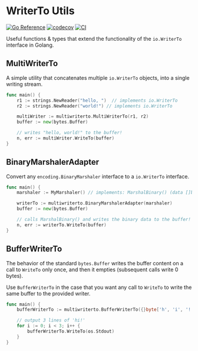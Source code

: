 # WriterTo Utils

[![Go Reference](https://pkg.go.dev/badge/github.com/RealA10N/writertoutils.svg)](https://pkg.go.dev/alon.kr/x/writertoutils)
[![codecov](https://codecov.io/gh/RealA10N/writer-to-utils/graph/badge.svg?token=SDfCQpOpHn)](https://codecov.io/gh/RealA10N/writertoutils)
[![CI](https://github.com/RealA10N/writertoutils/actions/workflows/ci.yml/badge.svg)](https://github.com/RealA10N/writertoutils/actions/workflows/ci.yml)

Useful functions & types that extend the functionality of the `io.WriterTo` interface in Golang.

## MultiWriterTo

A simple utility that concatenates multiple `io.WriterTo` objects, into a single
writing stream.

```go
func main() {
    r1 := strings.NewReader("hello, ")  // implements io.WriterTo
    r2 := strings.NewReader("world!") // implements io.WriterTo

    multiWriter := multiwriterto.MultiWriterTo(r1, r2)
    buffer := new(bytes.Buffer)

    // writes "hello, world!" to the buffer!
    n, err := multiWriter.WriteTo(buffer)
}
```

## BinaryMarshalerAdapter

Convert any `encoding.BinaryMarshaler` interface to a `io.WriterTo` interface.

```go
func main() {
    marshaler := MyMarshaler() // implements: MarshalBinary() (data []byte, err error)

    writerTo := multiwriterto.BinaryMarshalerAdapter(marshaler)
    buffer := new(bytes.Buffer)

    // calls MarshalBinary() and writes the binary data to the buffer!
    n, err := writerTo.WriteTo(buffer)
}
```

## BufferWriterTo

The behavior of the standard `bytes.Buffer` writes the buffer content on a call
to `WriteTo` only once, and then it empties (subsequent calls write 0 bytes).

Use `BufferWriterTo` in the case that you want any call to `WriteTo` to write
the same buffer to the provided writer.

```go
func main() {
    bufferWriterTo := multiwriterto.BufferWriterTo({}byte['h', 'i', '!', '\n'])

    // output 3 lines of 'hi!'
    for i := 0; i < 3; i++ {
    	bufferWriterTo.WriteTo(os.Stdout)
    }
}
```
